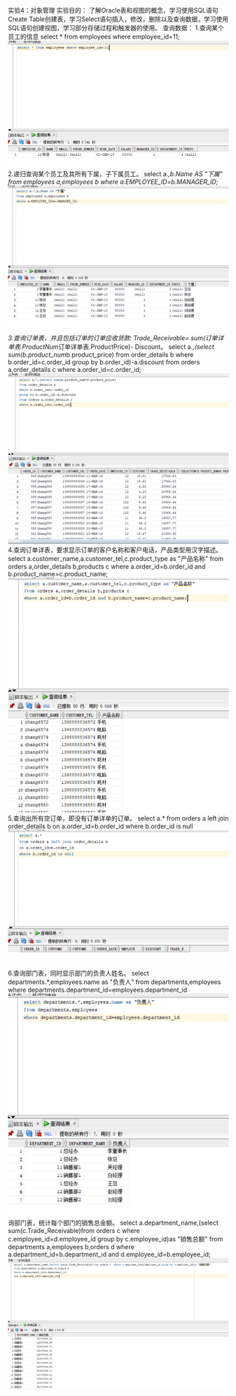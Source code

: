 
实验4：对象管理
实验目的：
了解Oracle表和视图的概念，学习使用SQL语句Create Table创建表，学习Select语句插入，修改，删除以及查询数据，学习使用SQL语句创建视图，学习部分存储过程和触发器的使用。
查询数据：
1.查询某个员工的信息
select * from employees where employee_id=11;
![运行结果](https://github.com/guyongjie/oracle/blob/master/test4/4.1.png)
2.递归查询某个员工及其所有下属，子下属员工。
select a.*,b.Name AS "下属"
from employees a,employees b
where a.EMPLOYEE_ID=b.MANAGER_ID;
![运行结果](https://github.com/guyongjie/oracle/blob/master/test4/4.2.png)
3.查询订单表，并且包括订单的订单应收货款: Trade_Receivable= sum(订单详单表.ProductNum*订单详单表.ProductPrice)- Discount。
select a.*,(select sum(b.product_num*b.product_price)
from order_details b
where b.order_id=c.order_id
group by b.order_id)-a.discount 
from orders a,order_details c
where a.order_id=c.order_id;
![运行结果](https://github.com/guyongjie/oracle/blob/master/test4/4.3.png)
4.查询订单详表，要求显示订单的客户名称和客户电话，产品类型用汉字描述。
select a.customer_name,a.customer_tel,c.product_type as "产品名称"
from orders a,order_details b,products c
where a.order_id=b.order_id and b.product_name=c.product_name;
![运行结果](https://github.com/guyongjie/oracle/blob/master/test4/4.4.png)
5.查询出所有空订单，即没有订单详单的订单。
select a.*
from orders a left join order_details b
on a.order_id=b.order_id
where b.order_id is null
![运行结果](https://github.com/guyongjie/oracle/blob/master/test4/4.5.png)
6.查询部门表，同时显示部门的负责人姓名。
select departments.*,employees.name as "负责人"
from departments,employees
where departments.department_id=employees.department_id
![运行结果](https://github.com/guyongjie/oracle/blob/master/test4/4.6.png)
询部门表，统计每个部门的销售总金额。
  select a.department_name,(select sum(c.Trade_Receivable)from orders c  where c.employee_id=d.employee_id group by c.employee_id)as "销售总额"
from departments a,employees b,orders d
where a.department_id=b.department_id
and d.employee_id=b.employee_id;
![运行结果](https://github.com/guyongjie/oracle/blob/master/test4/4.7.png)
